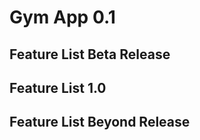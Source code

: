 # Gym App 0.1 

## Feature List Beta Release

## Feature List 1.0

## Feature List Beyond Release



